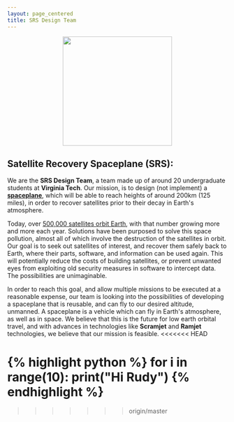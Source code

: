 ```yaml
---
layout: page_centered
title: SRS Design Team
---
```

<img style="display: block; margin:0 auto; height: 250px;" src="{{site.url}}/images/TempLogo.png"/>

## Satellite Recovery Spaceplane (SRS):

We are the **SRS Design Team**, a team made up of around 20 undergraduate students at **Virginia Tech**.
Our mission, is to design (not implement) a [**spaceplane**](/articles/2016/03/29/What-is-a-Spaceplane), which will be able to reach heights of
around 200km (125 miles), in order to recover satellites prior to their decay in Earth's atmosphere.

Today, over [500,000 satellites orbit Earth](http://www.nasa.gov/mission_pages/station/news/orbital_debris.html),
with that number growing more and more each year. Solutions have been purposed to solve this space pollution,
almost all of which involve the destruction of the satellites in orbit. Our goal is to seek out satellites of
interest, and recover them safely back to Earth, where their parts, software, and information can be used again.
This will potentially reduce the costs of building satellites, or prevent unwanted eyes from exploiting old security
measures in software to intercept data. The possibilities are unimaginable.

In order to reach this goal, and allow multiple missions to be executed at a reasonable expense, our team is looking
into the possibilities of developing a spaceplane that is reusable, and can fly to our desired altitude, unmanned.
A spaceplane is a vehicle which can fly in Earth's atmosphere, as well as in space. We believe that this is the future
for low earth orbital travel, and with advances in technologies like **Scramjet** and **Ramjet** technologies, we believe that
our mission is feasible.
<<<<<<< HEAD

{% highlight python %}
for i in range(10):
	print("Hi Rudy")
{% endhighlight %}
=======
>>>>>>> origin/master
